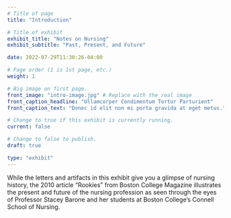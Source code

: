 ```yaml
---
# Title of page
title: "Introduction"

# Title of exhibit
exhibit_title: "Notes on Nursing"
exhibit_subtitle: "Past, Present, and Future"

date: 2022-07-29T11:30:26-04:00

# Page order (1 is 1st page, etc.)
weight: 1

# Big image on first page.
front_image: "intro-image.jpg" # Replace with the real image
front_caption_headline: "Ullamcorper Condimentum Tortor Parturient"
front_caption_text: "Donec id elit non mi porta gravida at eget metus."

# Change to true if this exhibit is currently running.
current: false

# Change to false to publish.
draft: true

type: "exhibit"
---
```


While the letters and artifacts in this exhibit give you a glimpse of nursing history, the 2010 article “Rookies” from Boston College Magazine illustrates the present and future of the nursing profession as seen through the eyes of Professor Stacey Barone and her students at Boston College’s Connell School of Nursing.
